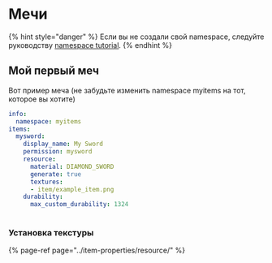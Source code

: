 # Мечи

{% hint style="danger" %}
Если вы не создали свой namespace, следуйте руководству [namespace tutorial](../creating-your-namespace.md).
{% endhint %}

## Мой первый меч

Вот пример меча \(не забудьте изменить namespace myitems на тот, которое вы хотите\)

```yaml
info:
  namespace: myitems
items:
  mysword:
    display_name: My Sword
    permission: mysword
    resource:
      material: DIAMOND_SWORD
      generate: true
      textures:
      - item/example_item.png
    durability:
      max_custom_durability: 1324
  
```

### Установка текстуры

{% page-ref page="../item-properties/resource/" %}



